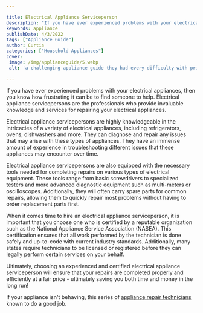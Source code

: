 ```yaml
---

title: Electrical Appliance Serviceperson
description: "If you have ever experienced problems with your electrical appliances, then you know how frustrating it can be to find someone to ...swipe up to find out"
keywords: appliance
publishDate: 4/3/2022
tags: ["Appliance Guide"]
author: Curtis
categories: ["Household Appliances"]
cover: 
 image: /img/applianceguide/5.webp
 alt: 'a challenging appliance guide they had every difficulty with prior'

---
```


If you have ever experienced problems with your electrical appliances, then you know how frustrating it can be to find someone to help. Electrical appliance servicepersons are the professionals who provide invaluable knowledge and services for repairing your electrical appliances. 

Electrical appliance servicepersons are highly knowledgeable in the intricacies of a variety of electrical appliances, including refrigerators, ovens, dishwashers and more. They can diagnose and repair any issues that may arise with these types of appliances. They have an immense amount of experience in troubleshooting different issues that these appliances may encounter over time. 

Electrical appliance servicepersons are also equipped with the necessary tools needed for completing repairs on various types of electrical equipment. These tools range from basic screwdrivers to specialized testers and more advanced diagnostic equipment such as multi-meters or oscilloscopes. Additionally, they will often carry spare parts for common repairs, allowing them to quickly repair most problems without having to order replacement parts first. 

When it comes time to hire an electrical appliance serviceperson, it is important that you choose one who is certified by a reputable organization such as the National Appliance Service Association (NASEA). This certification ensures that all work performed by the technician is done safely and up-to-code with current industry standards. Additionally, many states require technicians to be licensed or registered before they can legally perform certain services on your behalf. 

Ultimately, choosing an experienced and certified electrical appliance serviceperson will ensure that your repairs are completed properly and efficiently at a fair price - ultimately saving you both time and money in the long run!

If your appliance isn't behaving, this series of <a href="/pages/appliance-repair-technicians/">appliance repair technicians</a> known to do a good job.